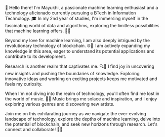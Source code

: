 👋 Hello there! I'm Mayukhi, a passionate machine learning enthusiast and a technology aficionado currently pursuing a BTech in Information Technology. 🎓 In my 2nd year of studies, I'm immersing myself in the fascinating world of data and algorithms, exploring the limitless possibilities that machine learning offers. 🤖💡

Beyond my love for machine learning, I am also deeply intrigued by the revolutionary technology of blockchain. 🌐💎 I am actively expanding my knowledge in this area, eager to understand its potential applications and contribute to its development.

Research is another realm that captivates me. 🔍🔬 I find joy in uncovering new insights and pushing the boundaries of knowledge. Exploring innovative ideas and working on exciting projects keeps me motivated and fuels my curiosity.

When I'm not diving into the realm of technology, you'll often find me lost in the world of music. 🎵🎶 Music brings me solace and inspiration, and I enjoy exploring various genres and discovering new artists.

Join me on this exhilarating journey as we navigate the ever-evolving landscape of technology, explore the depths of machine learning, delve into the potential of blockchain, and seek new horizons through research. Let's connect and collaborate! 🚀🌟

<!--
**mayukhi-paul/mayukhi-paul** is a ✨ _special_ ✨ repository because its `README.md` (this file) appears on your GitHub profile.

Here are some ideas to get you started:

- 🔭 I’m currently working on ...
- 🌱 I’m currently learning ...
- 👯 I’m looking to collaborate on ...
- 🤔 I’m looking for help with ...
- 💬 Ask me about ...
- 📫 How to reach me: ...
- 😄 Pronouns: ...
- ⚡ Fun fact: ...
-->
